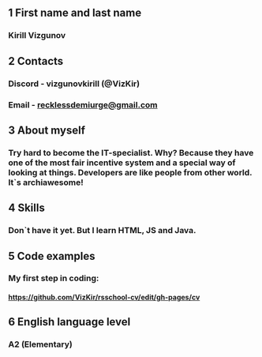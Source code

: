 ## 1 First name and last name
### Kirill Vizgunov
## 2 Contacts
### Discord - vizgunovkirill (@VizKir)
### Email -  recklessdemiurge@gmail.com
## 3 About myself
### Try hard to become the IT-specialist. Why? Because they have one of the most fair incentive system and a special way of looking at things. Developers are like people from other world. It`s archiawesome!
## 4 Skills
### Don`t have it yet. But I learn HTML, JS and Java.
## 5 Code examples
### My first step in coding:
#### https://github.com/VizKir/rsschool-cv/edit/gh-pages/cv
## 6 English language level
### A2 (Elementary)
